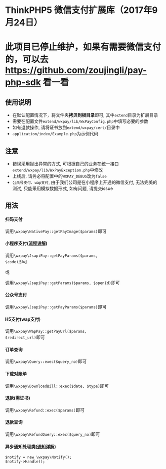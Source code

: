 # ThinkPHP5 微信支付扩展库（2017年9月24日）


# 此项目已停止维护，如果有需要微信支付的，可以去 https://github.com/zoujingli/pay-php-sdk 看一看

## 使用说明
- 在默认配置情况下，将文件夹**拷贝到根目录**即可, 其中<code>extend</code>目录为扩展目录
- 需要在配置文件<code>extend/wxpay/lib/WxPayConfig.php</code>中填写必要的参数
- 如有退款操作, 请将证书放到<code>extend/wxpay/cert/</code>目录中
- <code>application/index/Example.php</code>为示例代码

## 注意
- 错误采用抛出异常的方式, 可根据自己的业务在统一接口<code>extend/wxpay/lib/WxPayException.php</code>中修改
- 上线后, 请务必将配置中的<code>WXPAY_DEBUG</code>改为<code>false</code>
- <code>公众号支付、wap支付</code>, 由于我们公司是在小程序上开通的微信支付, 无法完美的测试, 只能采用模拟数据形式, 如有问题, 请提交issue

## 用法
#### 扫码支付
调用<code>\wxpay\NativePay::getPayImage($params)</code>即可

#### 小程序支付([流程讲解](http://blog.csdn.net/diannaodashen/article/details/78075049))
调用<code>\wxpay\JsapiPay::getPayParams($params, $code)</code>即可
<p>或</p>
调用<code>\wxpay\JsapiPay::getParams($params, $openId)</code>即可

#### 公众号支付
调用<code>\wxpay\JsapiPay::getPayParams($params)</code>即可

#### H5支付(wap支付)
调用<code>\wxpay\WapPay::getPayUrl($params, $redirect_url)</code>即可

#### 订单查询
调用<code>\wxpay\Query::exec($query_no)</code>即可

#### 下载对账单
调用<code>\wxpay\DownloadBill::exec($date, $type)</code>即可

#### 退款(需证书)
调用<code>\wxpay\Refund::exec($params)</code>即可

#### 退款查询
调用<code>\wxpay\RefundQuery::exec($query_no)</code>即可

#### 异步通知处理类([通知详解](http://blog.csdn.net/diannaodashen/article/details/78075297))
<pre><code>$notify = new \wxpay\Notify();
$notify->Handle();
</code></pre>
